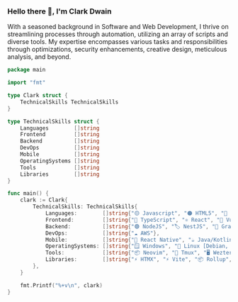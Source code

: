 ### Hello there 👋, I'm Clark Dwain

With a seasoned background in Software and Web Development, I thrive on streamlining processes through automation, utilizing an array of scripts and diverse tools. My expertise encompasses various tasks and responsibilities through optimizations, security enhancements, creative design, meticulous analysis, and beyond.

```go
package main

import "fmt"

type Clark struct {
    TechnicalSkills TechnicalSkills
}

type TechnicalSkills struct {
    Languages        []string
    Frontend         []string
    Backend          []string
    DevOps           []string
    Mobile           []string
    OperatingSystems []string
    Tools            []string
    Libraries        []string
}

func main() {
    clark := Clark{
        TechnicalSkills: TechnicalSkills{
            Languages:        []string{"🟡 Javascript", "🟠 HTML5", "🔵 CSS3", "🐍 Python", "☕ Java", "🐘 PHP", "💾 SQL", "🐹 Go", "⚡ Zig", "🐚 Bash", "🔵 Lua"},
            Frontend:         []string{"🔧 TypeScript", "⚛️ React", "🔮 Vue", "🌱 Svelte", "🌟 Astro", "🎨 TailwindCSS"},
            Backend:          []string{"🟢 NodeJS", "🏷️ NestJS", "🔗 GraphQL", "🍃 MongoDB", "📘 Prisma"},
            DevOps:           []string{"☁️ AWS"},
            Mobile:           []string{"📱 React Native", "☕ Java/Kotlin"},
            OperatingSystems: []string{"🪟 Windows", "🐧 Linux [Debian, Arch]", "⚙️ WSL2"},
            Tools:            []string{"📦 Neovim", "🔗 Tmux", "🖥️ Wezterm", "🔀 Git", "🐳 Docker", "📮 Postman", "🗂️ DBeaver", "🌐 Wireshark"},
            Libraries:        []string{"⚡ HTMX", "⚡ Vite", "📦 Rollup", "🧪 Jest", "🛠️ Zod", "🔍 React Query", "⚡ Zustand"},
        },
    }

    fmt.Printf("%+v\n", clark)
}
```
